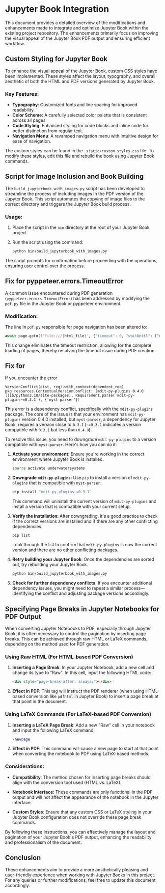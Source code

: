 # Jupyter Book Integration

This document provides a detailed overview of the modifications and enhancements made to integrate and optimize Jupyter Book within the existing project repository. The enhancements primarily focus on improving the visual appeal of the Jupyter Book PDF output and ensuring efficient workflow.

## Custom Styling for Jupyter Book

To enhance the visual appeal of the Jupyter Book, custom CSS styles have been implemented. These styles affect the layout, typography, and overall aesthetic of both the HTML and PDF versions generated by Jupyter Book.

### Key Features:

- **Typography**: Customized fonts and line spacing for improved readability.
- **Color Scheme**: A carefully selected color palette that is consistent across all pages.
- **Code Styling**: Enhanced styling for code blocks and inline code for better distinction from regular text.
- **Navigation Menu**: A revamped navigation menu with intuitive design for ease of navigation.

The custom styles can be found in the `_static/custom_styles.css` file. To modify these styles, edit this file and rebuild the book using Jupyter Book commands.

## Script for Image Inclusion and Book Building

The `build_jupyterbook_with_images.py` script has been developed to streamline the process of including images in the PDF version of the Jupyter Book. This script automates the copying of image files to the correct directory and triggers the Jupyter Book build process.

### Usage:

1. Place the script in the `bin` directory at the root of your Jupyter Book project.
2. Run the script using the command:

   ```bash
   python bin/build_jupyterbook_with_images.py
   ```

The script prompts for confirmation before proceeding with the operations, ensuring user control over the process.

## Fix for pyppeteer.errors.TimeoutError

A common issue encountered during PDF generation (`pyppeteer.errors.TimeoutError`) has been addressed by modifying the `pdf.py` file in the Jupyter Book or pyppeteer environment.

### Modification:

The line in `pdf.py` responsible for page navigation has been altered to:

```python
await page.goto(f"file:///{html_file}", {"timeout": 0, "waitUntil": ["networkidle2"]})
```

This change eliminates the timeout restriction, allowing for the complete loading of pages, thereby resolving the timeout issue during PDF creation.

## Fix for 

If you encounter the error 

`VersionConflict(dist, req).with_context(dependent_req)
pkg_resources.ContextualVersionConflict: (mdit-py-plugins 0.4.0 (lib/python3.10/site-packages), Requirement.parse('mdit-py-plugins~=0.3.1'), {'myst-parser'})`

This error is a dependency conflict, specifically with the `mdit-py-plugins` package. The core of the issue is that your environment has `mdit-py-plugins` version 0.4.0 installed, but `myst-parser`, a dependency for Jupyter Book, requires a version close to `0.3.1` (`~=0.3.1` indicates a version compatible with `0.3.1` but less than `0.4.0`).

To resolve this issue, you need to downgrade `mdit-py-plugins` to a version compatible with `myst-parser`. Here's how you can do it:

1. **Activate your environment**: Ensure you're working in the correct environment where Jupyter Book is installed.

   ```bash
   source activate underwatersystems
   ```

2. **Downgrade `mdit-py-plugins`**: Use `pip` to install a version of `mdit-py-plugins` that is compatible with `myst-parser`.

   ```bash
   pip install "mdit-py-plugins~=0.3.1"
   ```

   This command will uninstall the current version of `mdit-py-plugins` and install a version that is compatible with your current setup.

3. **Verify the installation**: After downgrading, it's a good practice to check if the correct versions are installed and if there are any other conflicting dependencies.

   ```bash
   pip list
   ```

   Look through the list to confirm that `mdit-py-plugins` is now the correct version and there are no other conflicting packages.

4. **Retry building your Jupyter Book**: Once the dependencies are sorted out, try rebuilding your Jupyter Book.

   ```bash
   python bin/build_jupyterbook_with_images.py
   ```

5. **Check for further dependency conflicts**: If you encounter additional dependency issues, you might need to repeat a similar process—identifying the conflict and adjusting package versions accordingly.



## Specifying Page Breaks in Jupyter Notebooks for PDF Output

When converting Jupyter Notebooks to PDF, especially through Jupyter Book, it is often necessary to control the pagination by inserting page breaks. This can be achieved through raw HTML or LaTeX commands, depending on the method used for PDF generation.

### Using Raw HTML (For HTML-based PDF Conversion)

1. **Inserting a Page Break**: In your Jupyter Notebook, add a new cell and change its type to "Raw". In this cell, input the following HTML code:

    ```html
    <div style="page-break-after: always;"></div>
    ```

2. **Effect in PDF**: This tag will instruct the PDF renderer (when using HTML-based conversion like `pdfhtml` in Jupyter Book) to insert a page break at that point in the document.

### Using LaTeX Commands (For LaTeX-based PDF Conversion)

1. **Inserting a LaTeX Page Break**: Add a new "Raw" cell in your notebook and input the following LaTeX command:

    ```latex
    \newpage
    ```

2. **Effect in PDF**: This command will cause a new page to start at that point when converting the notebook to PDF using LaTeX-based methods.

### Considerations:

- **Compatibility**: The method chosen for inserting page breaks should align with the conversion tool used (HTML vs. LaTeX).

- **Notebook Interface**: These commands are only functional in the PDF output and will not affect the appearance of the notebook in the Jupyter interface.

- **Custom Styles**: Ensure that any custom CSS or LaTeX styling in your Jupyter Book configuration does not override these page break commands.

By following these instructions, you can effectively manage the layout and pagination of your Jupyter Book's PDF output, enhancing the readability and professionalism of the document.


## Conclusion

These enhancements aim to provide a more aesthetically pleasing and user-friendly experience when working with Jupyter Books in this project. For any queries or further modifications, feel free to update this document accordingly.
